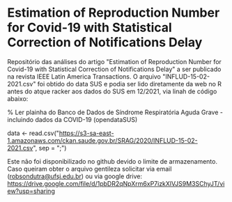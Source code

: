 # Estimation of Reproduction Number for Covid-19 with Statistical Correction of Notifications Delay
Repositório das análises do artigo "Estimation of Reproduction Number for Covid-19 with Statistical Correction of Notifications Delay" a ser publicado na revista IEEE Latin America Transactions.
O arquivo "INFLUD-15-02-2021.csv" foi obtido do data SUS e podia ser lido diretamente da web no R antes do atque racker aos dados do SUS em 12/2021, via linah de código abaixo:

% Ler plainha do Banco de Dados de Síndrome Respiratória Aguda Grave - incluindo dados da COVID-19 (opendataSUS)

data <- read.csv("https://s3-sa-east-1.amazonaws.com/ckan.saude.gov.br/SRAG/2020/INFLUD-15-02-2021.csv", sep = ";")

Este não foi disponibilizado no github devido o limite de armazenamento. Caso queiram obter o arquivo gentileza solicitar via email (robsondutra@ufsj.edu.br) ou via google drive: https://drive.google.com/file/d/1pbDR2qNpXrm6xP7izkXlVJS9M3SChyJT/view?usp=sharing

